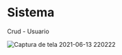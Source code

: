 # Sistema
Crud - Usuario

![Captura de tela 2021-06-13 220222](https://user-images.githubusercontent.com/49817182/121827725-77607100-cc93-11eb-9692-5bbdabca2356.png)
